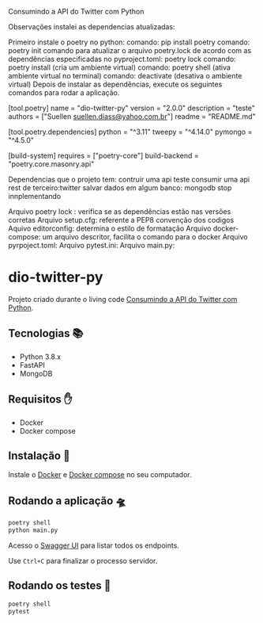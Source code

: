 
Consumindo a API do Twitter com Python

Observações instalei as dependencias atualizadas:

Primeiro instale o poetry no python:
comando: pip install poetry
comando: poetry init
comando para atualizar o arquivo poetry.lock de acordo com as dependências especificadas no pyproject.toml: poetry lock 
comando: poetry install (cria um ambiente virtual)
comando: poetry shell (ativa ambiente virtual no terminal)
comando: deactivate (desativa o ambiente virtual)
Depois de instalar as dependências, execute os seguintes comandos para rodar a aplicação.


[tool.poetry]
name = "dio-twitter-py"
version = "2.0.0"
description = "teste"
authors = ["Suellen <suellen.diass@yahoo.com.br>"]
readme = "README.md"

[tool.poetry.dependencies]
python = "^3.11"
tweepy = "^4.14.0"
pymongo = "^4.5.0"


[build-system]
requires = ["poetry-core"]
build-backend = "poetry.core.masonry.api"


Dependencias que o projeto tem:
contruir uma api teste
consumir uma api rest de terceiro:twitter
salvar dados em algum banco: mongodb
stop innplementando

Arquivo poetry lock : verifica se as dependências estão nas versões corretas
Arquivo setup.cfg: referente a PEP8 convenção dos codigos
Aquivo editorconfig: determina o estilo de formatação
Arquivo docker-compose: um arquivo descritor, facilita o comando para o docker
Arquivo pyrpoject.toml:
Arquivo pytest.ini: 
Arquivo main.py:

# dio-twitter-py

Projeto criado durante o living code [Consumindo a API do Twitter com Python](https://docs.google.com/presentation/d/11DkkyQUIloVQLm8i6hN6w3xyUaP4WSRE/edit?usp=sharing&ouid=102662434190974209165&rtpof=true&sd=true).

## Tecnologias 📚

- Python 3.8.x
- FastAPI
- MongoDB

## Requisitos ✋

- Docker
- Docker compose

## Instalação 💽

Instale o [Docker](https://www.docker.com) e [Docker compose](https://docs.docker.com/compose/) no seu computador.

## Rodando a aplicação 🛸

```sh
poetry shell
python main.py
```

Acesso o [Swagger UI](http://localhost:8000/docs) para listar todos os endpoints.

Use `Ctrl+C` para finalizar o processo servidor.

## Rodando os testes 🧪

```sh
poetry shell
pytest
```
